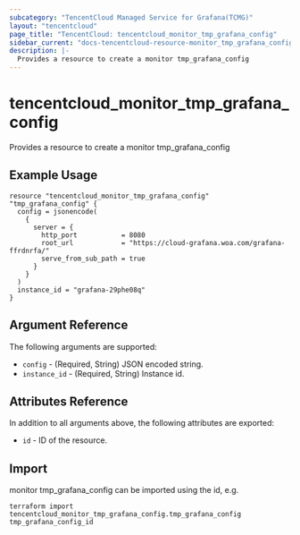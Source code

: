 ```yaml
---
subcategory: "TencentCloud Managed Service for Grafana(TCMG)"
layout: "tencentcloud"
page_title: "TencentCloud: tencentcloud_monitor_tmp_grafana_config"
sidebar_current: "docs-tencentcloud-resource-monitor_tmp_grafana_config"
description: |-
  Provides a resource to create a monitor tmp_grafana_config
---
```


# tencentcloud_monitor_tmp_grafana_config

Provides a resource to create a monitor tmp_grafana_config

## Example Usage

```hcl
resource "tencentcloud_monitor_tmp_grafana_config" "tmp_grafana_config" {
  config = jsonencode(
    {
      server = {
        http_port           = 8080
        root_url            = "https://cloud-grafana.woa.com/grafana-ffrdnrfa/"
        serve_from_sub_path = true
      }
    }
  )
  instance_id = "grafana-29phe08q"
}
```

## Argument Reference

The following arguments are supported:

* `config` - (Required, String) JSON encoded string.
* `instance_id` - (Required, String) Instance id.

## Attributes Reference

In addition to all arguments above, the following attributes are exported:

* `id` - ID of the resource.



## Import

monitor tmp_grafana_config can be imported using the id, e.g.

```
terraform import tencentcloud_monitor_tmp_grafana_config.tmp_grafana_config tmp_grafana_config_id
```

